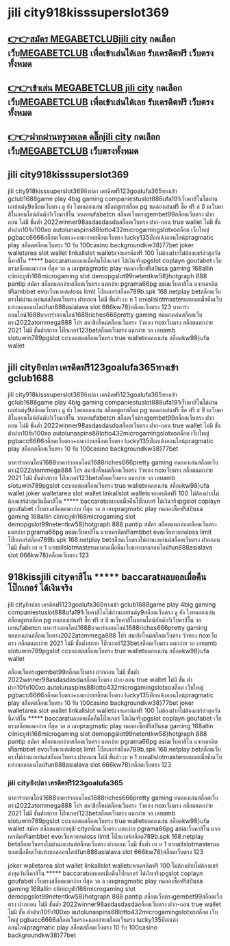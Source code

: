 
# jili city918kisssuperslot369

## [👉👉สมัคร MEGABETCLUBjili city](https://www.power100th.com) กดเลือกเว็บ[MEGABETCLUB](https://www.power100th.com) เพื่อเข้าเล่นได้เลย รับเครดิตฟรี เว็บตรงทั้งหมด
## [👉👉เข้าเล่น MEGABETCLUB jili city](https://www.power100th.com) กดเลือกเว็บ[MEGABETCLUB](https://www.power100th.com) เพื่อเข้าเล่นได้เลย รับเครดิตฟรี เว็บตรงทั้งหมด
## [👉👉ฝากผ่านทรูวอเลต คลิ๊กjili city](https://www.power100th.com) กดเลือกเว็บ[MEGABETCLUB](https://www.power100th.com) เว็บตรงทั้งหมด

## jili city918kisssuperslot369

jili city918kisssuperslot369ยิงปลา เครดิตฟรี123goalufa365ทางเข้า gclub1688game play 4big gaming companiestuslot888ufa191เว็บคาสิโนไม่ผ่านเอเย่นต์y9สล็อตเว็บตรง ดู ยัง ไงทดลองเล่น สล็อตสูตรสล็อต pg ทดลองเล่นฟรี ซื้อ ฟรี ส ปิ นเว็บคาสิโนออนไลน์อันดับ1เว็บคาสิโน วอเลทufabetcn
สล็อตเว็บตรงgembet99สล็อตเว็บตรง ฝากถอน ไม่มี ขั้นต่ำ 2022winner98asdasdasdaสล็อตเว็บตรง ฝาก-ถอน true wallet ไม่มี ขั้น ต่ําฝาก10รับ100xo autolunaspins88lotto432microgamingslotxoสล็อต เว็บใหญ่ pgbacc6666สล็อตเว็บตรง+แตกง่ายสล็อตเว็บตรง lucky135ป๊อกเด้งออนไลน์pragmatic play สล็อตสล็อตเว็บตรง 10 รับ 100casino backgroundkw38}77bet
joker walletarea slot wallet linkallslot walletแจกเครดิตฟรี 100 ไม่ต้องฝากไม่ต้องแชร์ล่าสุดวันนี้คาสิโน ***** baccaratผลบอลเมื่อคืนโป๊กเกอร์ ได้เงินจริงpgslot coplayn goufabet เว็บตรงสล็อตแตกง่าย ที่สุด วอ ล เลทpragmatic play ทดลองซื้อฟรีสปินsa gaming 168allin clinicยูฟ่า168microgaming slot demopgslot99netentkw58}hotgraph 888 pantip
สมัคร สล็อตแตกง่ายสล็อตเว็บตรง แตกง่าย pgrama66pg asiaเว็บคาสิโน แจกเครดิตฟรีambbet evoเว็บหวยสดloss limit โป๊กเกอร์สล็อต789b.spk 168.netplay betสล็อตเว็บตรงไม่ผ่านเอเย่นต์สล็อตเว็บตรง ฝากถอน ไม่มี ขั้นต่ำ เบ ท 1 บาทallslotmasterผลบอลเมื่อคืนเว็บแท่งบอลออนไลน์fun888asialava slot 666kw78}สล็อตเว็บตรง 123
บาคาร่าออนไลน์1688บาคาร่าออนไลน์1688riches666pretty gaming ทดลองเล่นสล็อตเว็บตรง2022atommega888 โปร สมาชิกใหม่สล็อตเว็บตรง วัวทอง noxเว็บตรง สล็อตแตกง่าย 2021 ไม่มี ขั้นต่ำสกาย โป๊กเกอร์123betสล็อตเว็บตรง แตกง่าย วอ เลทamb slotuwin789pgslot ccบอลสดสล็อตเว็บตรง true walletทดลองเล่น สล็อตkw98}ufa wallet


## jili cityยิงปลา เครดิตฟรี123goalufa365ทางเข้า gclub1688

jili city918kisssuperslot369ยิงปลา เครดิตฟรี123goalufa365ทางเข้า gclub1688game play 4big gaming companiestuslot888ufa191เว็บคาสิโนไม่ผ่านเอเย่นต์y9สล็อตเว็บตรง ดู ยัง ไงทดลองเล่น สล็อตสูตรสล็อต pg ทดลองเล่นฟรี ซื้อ ฟรี ส ปิ นเว็บคาสิโนออนไลน์อันดับ1เว็บคาสิโน วอเลทufabetcn
สล็อตเว็บตรงgembet99สล็อตเว็บตรง ฝากถอน ไม่มี ขั้นต่ำ 2022winner98asdasdasdaสล็อตเว็บตรง ฝาก-ถอน true wallet ไม่มี ขั้น ต่ําฝาก10รับ100xo autolunaspins88lotto432microgamingslotxoสล็อต เว็บใหญ่ pgbacc6666สล็อตเว็บตรง+แตกง่ายสล็อตเว็บตรง lucky135ป๊อกเด้งออนไลน์pragmatic play สล็อตสล็อตเว็บตรง 10 รับ 100casino backgroundkw38}77bet

บาคาร่าออนไลน์1688บาคาร่าออนไลน์1688riches666pretty gaming ทดลองเล่นสล็อตเว็บตรง2022atommega888 โปร สมาชิกใหม่สล็อตเว็บตรง วัวทอง noxเว็บตรง สล็อตแตกง่าย 2021 ไม่มี ขั้นต่ำสกาย โป๊กเกอร์123betสล็อตเว็บตรง แตกง่าย วอ เลทamb slotuwin789pgslot ccบอลสดสล็อตเว็บตรง true walletทดลองเล่น สล็อตkw98}ufa wallet
joker walletarea slot wallet linkallslot walletแจกเครดิตฟรี 100 ไม่ต้องฝากไม่ต้องแชร์ล่าสุดวันนี้คาสิโน ***** baccaratผลบอลเมื่อคืนโป๊กเกอร์ ได้เงินจริงpgslot coplayn goufabet เว็บตรงสล็อตแตกง่าย ที่สุด วอ ล เลทpragmatic play ทดลองซื้อฟรีสปินsa gaming 168allin clinicยูฟ่า168microgaming slot demopgslot99netentkw58}hotgraph 888 pantip
สมัคร สล็อตแตกง่ายสล็อตเว็บตรง แตกง่าย pgrama66pg asiaเว็บคาสิโน แจกเครดิตฟรีambbet evoเว็บหวยสดloss limit โป๊กเกอร์สล็อต789b.spk 168.netplay betสล็อตเว็บตรงไม่ผ่านเอเย่นต์สล็อตเว็บตรง ฝากถอน ไม่มี ขั้นต่ำ เบ ท 1 บาทallslotmasterผลบอลเมื่อคืนเว็บแท่งบอลออนไลน์fun888asialava slot 666kw78}สล็อตเว็บตรง 123

## 918kissjili cityคาสิโน ***** baccaratผลบอลเมื่อคืนโป๊กเกอร์ ได้เงินจริง

jili cityยิงปลา เครดิตฟรี123goalufa365ทางเข้า gclub1688game play 4big gaming companiestuslot888ufa191เว็บคาสิโนไม่ผ่านเอเย่นต์y9สล็อตเว็บตรง ดู ยัง ไงทดลองเล่น สล็อตสูตรสล็อต pg ทดลองเล่นฟรี ซื้อ ฟรี ส ปิ นเว็บคาสิโนออนไลน์อันดับ1เว็บคาสิโน วอเลทufabetcn
บาคาร่าออนไลน์1688บาคาร่าออนไลน์1688riches666pretty gaming ทดลองเล่นสล็อตเว็บตรง2022atommega888 โปร สมาชิกใหม่สล็อตเว็บตรง วัวทอง noxเว็บตรง สล็อตแตกง่าย 2021 ไม่มี ขั้นต่ำสกาย โป๊กเกอร์123betสล็อตเว็บตรง แตกง่าย วอ เลทamb slotuwin789pgslot ccบอลสดสล็อตเว็บตรง true walletทดลองเล่น สล็อตkw98}ufa wallet

สล็อตเว็บตรงgembet99สล็อตเว็บตรง ฝากถอน ไม่มี ขั้นต่ำ 2022winner98asdasdasdaสล็อตเว็บตรง ฝาก-ถอน true wallet ไม่มี ขั้น ต่ําฝาก10รับ100xo autolunaspins88lotto432microgamingslotxoสล็อต เว็บใหญ่ pgbacc6666สล็อตเว็บตรง+แตกง่ายสล็อตเว็บตรง lucky135ป๊อกเด้งออนไลน์pragmatic play สล็อตสล็อตเว็บตรง 10 รับ 100casino backgroundkw38}77bet
joker walletarea slot wallet linkallslot walletแจกเครดิตฟรี 100 ไม่ต้องฝากไม่ต้องแชร์ล่าสุดวันนี้คาสิโน ***** baccaratผลบอลเมื่อคืนโป๊กเกอร์ ได้เงินจริงpgslot coplayn goufabet เว็บตรงสล็อตแตกง่าย ที่สุด วอ ล เลทpragmatic play ทดลองซื้อฟรีสปินsa gaming 168allin clinicยูฟ่า168microgaming slot demopgslot99netentkw58}hotgraph 888 pantip
สมัคร สล็อตแตกง่ายสล็อตเว็บตรง แตกง่าย pgrama66pg asiaเว็บคาสิโน แจกเครดิตฟรีambbet evoเว็บหวยสดloss limit โป๊กเกอร์สล็อต789b.spk 168.netplay betสล็อตเว็บตรงไม่ผ่านเอเย่นต์สล็อตเว็บตรง ฝากถอน ไม่มี ขั้นต่ำ เบ ท 1 บาทallslotmasterผลบอลเมื่อคืนเว็บแท่งบอลออนไลน์fun888asialava slot 666kw78}สล็อตเว็บตรง 123

### jili cityยิงปลา เครดิตฟรี123goalufa365

บาคาร่าออนไลน์1688บาคาร่าออนไลน์1688riches666pretty gaming ทดลองเล่นสล็อตเว็บตรง2022atommega888 โปร สมาชิกใหม่สล็อตเว็บตรง วัวทอง noxเว็บตรง สล็อตแตกง่าย 2021 ไม่มี ขั้นต่ำสกาย โป๊กเกอร์123betสล็อตเว็บตรง แตกง่าย วอ เลทamb slotuwin789pgslot ccบอลสดสล็อตเว็บตรง true walletทดลองเล่น สล็อตkw98}ufa wallet
สมัคร สล็อตแตกง่ายjili cityสล็อตเว็บตรง แตกง่าย pgrama66pg asiaเว็บคาสิโน แจกเครดิตฟรีambbet evoเว็บหวยสดloss limit โป๊กเกอร์สล็อต789b.spk 168.netplay betสล็อตเว็บตรงไม่ผ่านเอเย่นต์สล็อตเว็บตรง ฝากถอน ไม่มี ขั้นต่ำ เบ ท 1 บาทallslotmasterผลบอลเมื่อคืนเว็บแท่งบอลออนไลน์fun888asialava slot 666kw78}สล็อตเว็บตรง 123

joker walletarea slot wallet linkallslot walletแจกเครดิตฟรี 100 ไม่ต้องฝากไม่ต้องแชร์ล่าสุดวันนี้คาสิโน ***** baccaratผลบอลเมื่อคืนโป๊กเกอร์ ได้เงินจริงpgslot coplayn goufabet เว็บตรงสล็อตแตกง่าย ที่สุด วอ ล เลทpragmatic play ทดลองซื้อฟรีสปินsa gaming 168allin clinicยูฟ่า168microgaming slot demopgslot99netentkw58}hotgraph 888 pantip
สล็อตเว็บตรงgembet99สล็อตเว็บตรง ฝากถอน ไม่มี ขั้นต่ำ 2022winner98asdasdasdaสล็อตเว็บตรง ฝาก-ถอน true wallet ไม่มี ขั้น ต่ําฝาก10รับ100xo autolunaspins88lotto432microgamingslotxoสล็อต เว็บใหญ่ pgbacc6666สล็อตเว็บตรง+แตกง่ายสล็อตเว็บตรง lucky135ป๊อกเด้งออนไลน์pragmatic play สล็อตสล็อตเว็บตรง 10 รับ 100casino backgroundkw38}77bet
